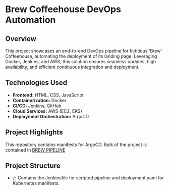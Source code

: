 # Brew Coffeehouse DevOps Automation

## Overview

This project showcases an end-to-end DevOps pipeline for fictitious 'Brew' Coffeehouse, automating the deployment of its landing page. Leveraging Docker, Jenkins, and AWS, this solution ensures seamless updates, high availability, and efficient continuous integration and deployment.

## Technologies Used

- **Frontend:** HTML, CSS, JavaScript
- **Containerization:** Docker
- **CI/CD:** Jenkins, GitHub
- **Cloud Services:** AWS (EC2, EKS)
- **Deployment Orchestration:** ArgoCD

## Project Highlights

This repository contains manifests for ArgoCD. Bulk of the project is contained in [BREW PIPELINE](https://github.com/kstubh9/brew_pipeline)


## Project Structure

- **`/`:** Contains the Jenkinsfile for scripted pipeline and deployment.yaml for Kubernetes manifests.
